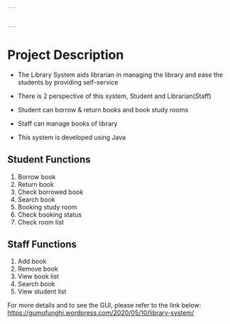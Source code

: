 ```yaml
---


---
```


<h1 id="project-description">Project Description</h1>
<ul>
<li>
<p>The Library System aids librarian in managing the library and ease the students by providing self-service</p>
</li>
<li>
<p>There is 2 perspective of this system, Student and Librarian(Staff)</p>
</li>
<li>
<p>Student can borrow &amp; return books and book study rooms</p>
</li>
<li>
<p>Staff can manage books of library</p>
</li>
<li>
<p>This system is developed using Java</p>
</li>
</ul>
<h2 id="student-functions">Student Functions</h2>
<ol>
<li>Borrow book</li>
<li>Return book</li>
<li>Check borrowed book</li>
<li>Search book</li>
<li>Booking study room</li>
<li>Check booking status</li>
<li>Check room list</li>
</ol>
<h2 id="staff-functions">Staff Functions</h2>
<ol>
<li>Add book</li>
<li>Remove book</li>
<li>View book list</li>
<li>Search book</li>
<li>View student list</li>
</ol>
<p>For more details and to see the GUI, please refer to the link below:<br>
<a href="https://gumofunghi.wordpress.com/2020/05/10/library-system/">https://gumofunghi.wordpress.com/2020/05/10/library-system/</a></p>

